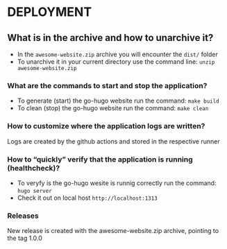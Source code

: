 # DEPLOYMENT

## What is in the archive and how to unarchive it?

- In the `awesome-website.zip` archive you will encounter the `dist/` folder
- To unarchive it in your current directory use the command line: `unzip awesome-website.zip`

### What are the commands to start and stop the application?

- To generate (start) the go-hugo website run the command: `make build`
- To clean (stop) the go-hugo website run the command: `make clean`

### How to customize where the application logs are written?

Logs are created by the github actions and stored in the respective runner

### How to “quickly” verify that the application is running (healthcheck)?

- To veryfy is the go-hugo wesite is runnig correctly run the command: `hugo server`
- Check it out on local host `http://localhost:1313`

### Releases

New release is created with the awesome-website.zip archive,
pointing to the tag 1.0.0
